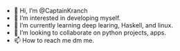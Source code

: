 - 👋 Hi, I’m @CaptainKranch
- 👀 I’m interested in developing myself.
- 🌱 I’m currently learning deep learing, Haskell, and linux.
- 💞️ I’m looking to collaborate on python projects, apps.
- 📫 How to reach me dm me.

<!---
CaptainKranch/CaptainKranch is a ✨ special ✨ repository because its `README.md` (this file) appears on your GitHub profile.
You can click the Preview link to take a look at your changes.
--->
